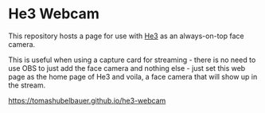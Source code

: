 # He3 Webcam

This repository hosts a page for use with [He3](https://github.com/slashlos/He3)
as an always-on-top face camera.

This is useful when using a capture card for streaming - there is no need to use
OBS to just add the face camera and nothing else - just set this web page as the
home page of He3 and voila, a face camera that will show up in the stream.

https://tomashubelbauer.github.io/he3-webcam
